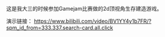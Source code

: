 这是我大三的时候参加Gamejam比赛做的2d顶视角生存建造游戏。

演示链接：
https://www.bilibili.com/video/BV1YY4y1b7FR/?spm_id_from=333.337.search-card.all.click
